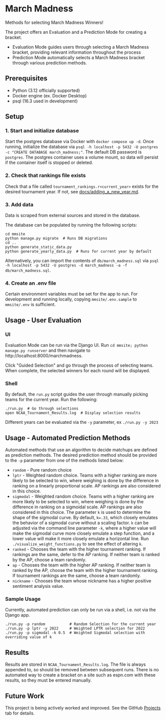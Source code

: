 # March Madness

Methods for selecting March Madness Winners!

The project offers an Evaluation and a Prediction Mode for creating a bracket.

* Evaluation Mode guides users through selecting a March Madness bracket, providing relevant information throughout the process
* Prediction Mode automatically selects a March Madness bracket through various prediction methods.

## Prerequisites

* Python (3.12 officially supported)
* Docker engine (ex. Docker Desktop)
* psql (16.3 used in development)

## Setup

### 1. Start and initialize database

Start the postgres database via Docker with `docker compose up -d`. Once running, initialize the database via `psql -h localhost -p 5432 -U postgres -c "CREATE DATABASE march_madness;"`. The default DB password is `postgres`. The postgres container uses a volume mount, so data will persist if the container itself is stopped or deleted.

### 2. Check that rankings file exists

Check that a file called `tournament_rankings.r<current_year>` exists for the desired tournament year. If not, see [docs/adding_a_new_year.md](docs/adding_a_new_year.md).

### 3. Add data

Data is scraped from external sources and stored in the database. 

The database can be populated by running the following scripts:

```shell
cd mmsite
python manage.py migrate  # Runs DB migrations
cd ..
python generate_static_data.py
python generate_yearly_data.py  # Runs for current year by default
```

Alternatively, you can import the contents of `db/march_madness.sql` via `psql -h localhost -p 5432 -U postgres -d march_madness -a -f db/march_madness.sql`.

### 4. Create an .env file

Certain environment variables must be set for the app to run. For development and running locally, copying `mmsite/.env.sample` to `mmsite/.env` is sufficient.

## Usage - User Evaluation

### UI

Evaluation Mode can be run via the Django UI. Run `cd mmsite; python manage.py runserver` and then navigate to http://localhost:8000/marchmadness.

Click "Guided Selection" and go through the process of selecting teams. When complete, the selected winners for each round will be displayed.

### Shell

By default, the `run.py` script guides the user through manually picking teams for the current year. Run the following:

```shell
./run.py  # Go through selections
open NCAA_Tournament_Results.log  # Display selection results
```

Different years can be evaluated via the `-y` parameter, ex `./run.py -y 2023`

## Usage - Automated Prediction Methods

Automated methods that use an algorithm to decide matchups are defined as prediction methods. The desired prediction method should be provided to the `-p` parameter from one of the methods listed below:

* `random` - Pure random choice
* `lptr` - Weighted random choice. Teams with a higher ranking are more likely to be selected to win, where weighing is done by the difference in ranking on a linearly proportional scale. AP rankings are also considered in this choice.
* `sigmodal` - Weighted random choice. Teams with a higher ranking are more likely to be selected to win, where weighing is done by the difference in ranking on a sigmoidal scale. AP rankings are also considered in this choice. The parameter `k` is used to determine the shape of the sigmodal curve. By default, `k=.33`, which closely emulates the behavior of a sigmodal curve without a scaling factor. `k` can be adjusted via the command line parameter `-k`, where a higher value will make the sigmodal curve more closely emulate a step function, and a lower value will make it more closely emulate a horizontal line. Run `./visualize_weight_functions.py` to see the effect of altering `k`.
* `ranked` - Chooses the team with the higher tournament ranking. If rankings are the same, defer to the AP ranking. If neither team is ranked by the AP, choose a team randomly.
* `ap` - Chooses the team with the higher AP ranking. If neither team is ranked by the AP, choose the team with the higher tournament ranking. If tournament rankings are the same, choose a team randomly.
* `nickname` - Chooses the team whose nickname has a higher positive sentiment analysis value.

### Sample Usage

Currently, automated prediction can only be run via a shell, i.e. not via the Django app.

```shell
./run.py -p random           # Random Selection for the current year
./run.py -p lptr -y 2022     # Weighted LPTR selection for 2022
./run.py -p sigmodal -k 0.5  # Weighted Sigmodal selection with overriding value of k
```

## Results

Results are stored in `NCAA_Tournament_Results.log`. The file is always appended to, so should be removed between subsequent runs. There is no automated way to create a bracket on a site such as espn.com with these results, so they must be entered manually.

## Future Work

This project is being actively worked and improved. See the GitHub [Projects](https://github.com/AGnias47/march-madness/projects?query=is%3Aopen) tab for details.
